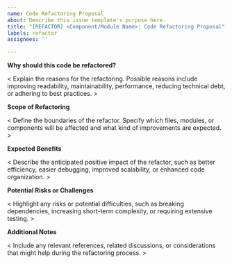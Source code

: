 ```yaml
---
name: Code Refactoring Proposal
about: Describe this issue template's purpose here.
title: "[REFACTOR] <Component/Module Name>: Code Refactoring Proposal"
labels: refactor
assignees: ''

---
```


**Why should this code be refactored?**

< Explain the reasons for the refactoring. Possible reasons include improving readability, maintainability, performance, reducing technical debt, or adhering to best practices. >

**Scope of Refactoring**

< Define the boundaries of the refactor. Specify which files, modules, or components will be affected and what kind of improvements are expected. >

**Expected Benefits**

< Describe the anticipated positive impact of the refactor, such as better efficiency, easier debugging, improved scalability, or enhanced code organization. >

**Potential Risks or Challenges**

< Highlight any risks or potential difficulties, such as breaking dependencies, increasing short-term complexity, or requiring extensive testing. >

**Additional Notes**

< Include any relevant references, related discussions, or considerations that might help during the refactoring process. >
